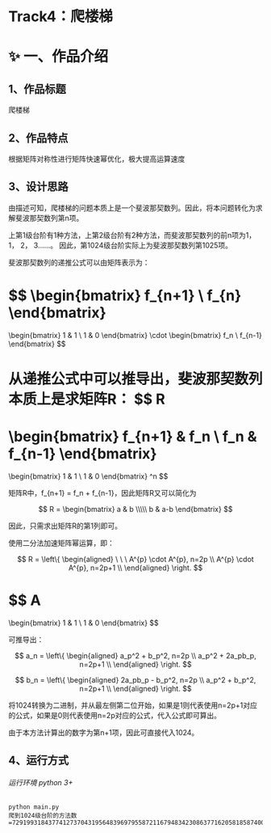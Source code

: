 <script type="text/javascript"
  async
  src="https://cdnjs.cloudflare.com/ajax/libs/mathjax/2.7.7/MathJax.js?config=TeX-MML-AM_CHTML">
</script>

# Track4：爬楼梯

# ✨ 一、作品介绍
## 1、作品标题

爬楼梯

## 2、作品特点

根据矩阵对称性进行矩阵快速幂优化，极大提高运算速度

## 3、设计思路

由描述可知，爬楼梯的问题本质上是一个斐波那契数列。因此，将本问题转化为求解斐波那契数列第n项。

上第1级台阶有1种方法，上第2级台阶有2种方法，而斐波那契数列的前n项为1， 1， 2， 3……。
因此，第1024级台阶实际上为斐波那契数列第1025项。

斐波那契数列的递推公式可以由矩阵表示为：


$$
\begin{bmatrix}
f_{n+1} \\
f_{n}
\end{bmatrix}
=
\begin{bmatrix}
1 & 1 \\
1 & 0
\end{bmatrix}
\cdot
\begin{bmatrix}
f_n \\
f_{n-1}
\end{bmatrix}
$$

从递推公式中可以推导出，斐波那契数列本质上是求矩阵R：
$$
R
=
\begin{bmatrix}
f_{n+1} & f_n \\
f_n & f_{n-1}
\end{bmatrix}
=
\begin{bmatrix}
1 & 1 \\
1 & 0
\end{bmatrix}
^n
$$

矩阵R中，f_{n+1} = f_n + f_{n-1}，因此矩阵R又可以简化为


$$
R =
\begin{bmatrix}
a & b \\\\\
b & a-b
\end{bmatrix}
$$

因此，只需求出矩阵R的第1列即可。

使用二分法加速矩阵幂运算，即：


$$
R = 
\left\{
\begin{aligned}
\ \ \ A^{p} \cdot A^{p}, n=2p \\
A^{p} \cdot A^{p}, n=2p+1 \\
\end{aligned}
\right.
$$


$$
A
=
\begin{bmatrix}
1 & 1 \\
1 & 0
\end{bmatrix}
$$

可推导出：

$$
a_n = 
\left\{
\begin{aligned}
a_p^2 + b_p^2, n=2p \\
a_p^2 + 2a_pb_p, n=2p+1 \\
\end{aligned}
\right.
$$

$$
b_n = 
\left\{
\begin{aligned}
2a_pb_p - b_p^2, n=2p \\
a_p^2 + b_p^2, n=2p+1 \\
\end{aligned}
\right.
$$

将1024转换为二进制，并从最左侧第二位开始，如果是1则代表使用n=2p+1对应的公式，如果是0则代表使用n=2p对应的公式，代入公式即可算出。

由于本方法计算出的数字为第n+1项，因此可直接代入1024。


##  4、运行方式
###### 运行环境 python 3+

```shell
python main.py
爬到1024级台阶的方法数=7291993184377412737043195648396979558721167948342308637716205818587400148912186579874409368754354848994831816250311893410648104792440789475340471377366852420526027975140687031196633477605718294523235826853392138525
```

<script type="text/javascript"
  async
  src="https://cdnjs.cloudflare.com/ajax/libs/mathjax/2.7.7/MathJax.js?config=TeX-MML-AM_CHTML">
</script>